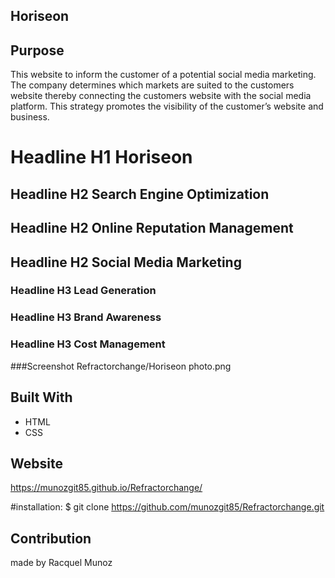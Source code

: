 ## Horiseon


## Purpose
This website to inform the customer of a potential social media marketing. The company determines which markets are suited to the customers website thereby connecting the customers website with the social media platform. This strategy promotes the visibility of the customer’s website and business. 


# Headline H1 Horiseon
## Headline H2 Search Engine Optimization
## Headline H2 Online Reputation Management
## Headline H2 Social Media Marketing
### Headline H3  Lead Generation
### Headline H3 Brand Awareness
### Headline H3 Cost Management

###Screenshot
Refractorchange/Horiseon photo.png

## Built With
* HTML
* CSS

## Website
https://munozgit85.github.io/Refractorchange/

#installation: 
$ git clone  https://github.com/munozgit85/Refractorchange.git



## Contribution
made by Racquel Munoz 
